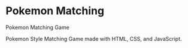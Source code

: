 # Pokemon Matching 
Pokemon Matching Game


Pokemon Style Matching Game made with HTML, CSS, and JavaScript. 
